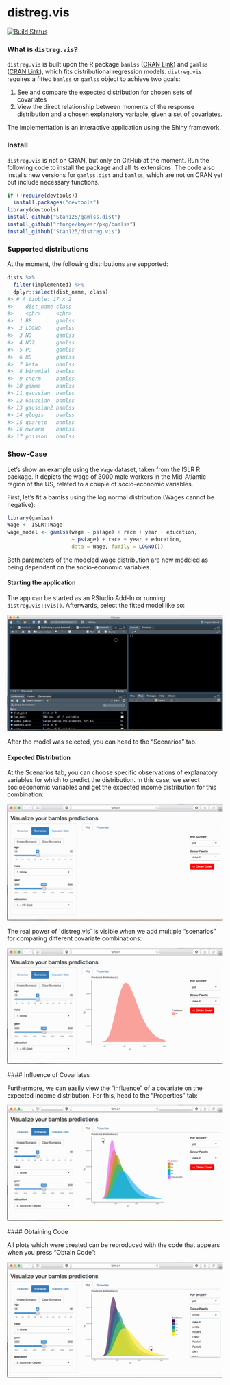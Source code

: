 <!-- README.md is generated from README.Rmd. Please edit that file -->
distreg.vis
===========

[![Build
Status](https://api.travis-ci.org/Stan125/distreg.vis.svg?branch=master)](https://travis-ci.org/Stan125/distreg.vis)

### What is `distreg.vis`?

`distreg.vis` is built upon the R package `bamlss` ([CRAN
Link](https://cran.r-project.org/web/packages/bamlss/index.html)) and
`gamlss` ([CRAN
Link](https://cran.r-project.org/web/packages/gamlss/index.html)), which
fits distributional regression models. `distreg.vis` requires a fitted
`bamlss` or `gamlss` object to achieve two goals:

1.  See and compare the expected distribution for chosen sets of
    covariates
2.  View the direct relationship between moments of the response
    distribution and a chosen explanatory variable, given a set of
    covariates.

The implementation is an interactive application using the Shiny
framework.

### Install

`distreg.vis` is not on CRAN, but only on GitHub at the moment. Run the
following code to install the package and all its extensions. The code
also installs new versions for `gamlss.dist` and `bamlss`, which are not
on CRAN yet but include necessary functions.

``` r
if (!require(devtools))
  install.packages("devtools")
library(devtools)
install_github("Stan125/gamlss.dist")
install_github("rforge/bayesr/pkg/bamlss")
install_github("Stan125/distreg.vis")
```

### Supported distributions

At the moment, the following distributions are supported:

``` r
dists %>%
  filter(implemented) %>%
  dplyr::select(dist_name, class)
#> # A tibble: 17 x 2
#>    dist_name class 
#>    <chr>     <chr> 
#>  1 BB        gamlss
#>  2 LOGNO     gamlss
#>  3 NO        gamlss
#>  4 NO2       gamlss
#>  5 PO        gamlss
#>  6 RG        gamlss
#>  7 beta      bamlss
#>  8 binomial  bamlss
#>  9 cnorm     bamlss
#> 10 gamma     bamlss
#> 11 gaussian  bamlss
#> 12 Gaussian  bamlss
#> 13 gaussian2 bamlss
#> 14 glogis    bamlss
#> 15 gpareto   bamlss
#> 16 mvnorm    bamlss
#> 17 poisson   bamlss
```

### Show-Case

Let’s show an example using the `Wage` dataset, taken from the ISLR R
package. It depicts the wage of 3000 male workers in the Mid-Atlantic
region of the US, related to a couple of socio-economic variables.

First, let’s fit a bamlss using the log normal distribution (Wages
cannot be negative):

``` r
library(gamlss)
Wage <- ISLR::Wage
wage_model <- gamlss(wage ~ ps(age) + race + year + education,
                     ~ ps(age) + race + year + education,
                     data = Wage, family = LOGNO())
```

Both parameters of the modeled wage distribution are now modeled as
being dependent on the socio-economic variables.

#### Starting the application

The app can be started as an RStudio Add-In or running
`distreg.vis::vis()`. Afterwards, select the fitted model like so:
<p align="center">
<img src="images/01_start.gif"/>
</p>
After the model was selected, you can head to the “Scenarios” tab.

#### Expected Distribution

At the Scenarios tab, you can choose specific observations of
explanatory variables for which to predict the distribution. In this
case, we select socioeconomic variables and get the expected income
distribution for this combination:

<p align="center">
<img src="images/02_expected_dist.gif"/>
</p>
The real power of `distreg.vis` is visible when we add multiple
“scenarios” for comparing different covariate combinations:

<p align="center">
<img src="images/03_more_scenarios.gif"/>
</p>
#### Influence of Covariates

Furthermore, we can easily view the “influence” of a covariate on the
expected income distribution. For this, head to the “Properties” tab:

<p align="center">
<img src="images/04_influence_plot.gif"/>
</p>
#### Obtaining Code

All plots which were created can be reproduced with the code that
appears when you press “Obtain Code”:
<p align="center">
<img src="images/05_obtain_code.gif"/>
</p>

